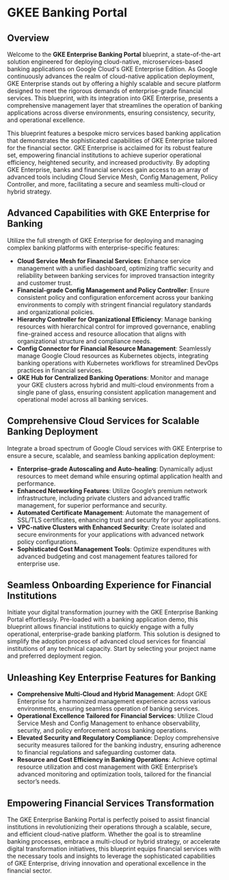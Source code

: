 # GKEE Banking Portal

## Overview

Welcome to the **GKE Enterprise Banking Portal** blueprint, a state-of-the-art solution engineered for deploying cloud-native, microservices-based banking applications on Google Cloud's GKE Enterprise Edition. As Google continuously advances the realm of cloud-native application deployment, GKE Enterprise stands out by offering a highly scalable and secure platform designed to meet the rigorous demands of enterprise-grade financial services. This blueprint, with its integration into GKE Enterprise, presents a comprehensive management layer that streamlines the operation of banking applications across diverse environments, ensuring consistency, security, and operational excellence.

This blueprint features a bespoke micro services based banking application that demonstrates the sophisticated capabilities of GKE Enterprise tailored for the financial sector. GKE Enterprise is acclaimed for its robust feature set, empowering financial institutions to achieve superior operational efficiency, heightened security, and increased productivity. By adopting GKE Enterprise, banks and financial services gain access to an array of advanced tools including Cloud Service Mesh, Config Management, Policy Controller, and more, facilitating a secure and seamless multi-cloud or hybrid strategy.

## Advanced Capabilities with GKE Enterprise for Banking

Utilize the full strength of GKE Enterprise for deploying and managing complex banking platforms with enterprise-specific features:

- **Cloud Service Mesh for Financial Services**: Enhance service management with a unified dashboard, optimizing traffic security and reliability between banking services for improved transaction integrity and customer trust.
- **Financial-grade Config Management and Policy Controller**: Ensure consistent policy and configuration enforcement across your banking environments to comply with stringent financial regulatory standards and organizational policies.
- **Hierarchy Controller for Organizational Efficiency**: Manage banking resources with hierarchical control for improved governance, enabling fine-grained access and resource allocation that aligns with organizational structure and compliance needs.
- **Config Connector for Financial Resource Management**: Seamlessly manage Google Cloud resources as Kubernetes objects, integrating banking operations with Kubernetes workflows for streamlined DevOps practices in financial services.
- **GKE Hub for Centralized Banking Operations**: Monitor and manage your GKE clusters across hybrid and multi-cloud environments from a single pane of glass, ensuring consistent application management and operational model across all banking services.

## Comprehensive Cloud Services for Scalable Banking Deployment

Integrate a broad spectrum of Google Cloud services with GKE Enterprise to ensure a secure, scalable, and seamless banking application deployment:

- **Enterprise-grade Autoscaling and Auto-healing**: Dynamically adjust resources to meet demand while ensuring optimal application health and performance.
- **Enhanced Networking Features**: Utilize Google’s premium network infrastructure, including private clusters and advanced traffic management, for superior performance and security.
- **Automated Certificate Management**: Automate the management of SSL/TLS certificates, enhancing trust and security for your applications.
- **VPC-native Clusters with Enhanced Security**: Create isolated and secure environments for your applications with advanced network policy configurations.
- **Sophisticated Cost Management Tools**: Optimize expenditures with advanced budgeting and cost management features tailored for enterprise use.

## Seamless Onboarding Experience for Financial Institutions

Initiate your digital transformation journey with the GKE Enterprise Banking Portal effortlessly. Pre-loaded with a banking application demo, this blueprint allows financial institutions to quickly engage with a fully operational, enterprise-grade banking platform. This solution is designed to simplify the adoption process of advanced cloud services for financial institutions of any technical capacity. Start by selecting your project name and preferred deployment region.

## Unleashing Key Enterprise Features for Banking

- **Comprehensive Multi-Cloud and Hybrid Management**: Adopt GKE Enterprise for a harmonized management experience across various environments, ensuring seamless operation of banking services.
- **Operational Excellence Tailored for Financial Services**: Utilize Cloud Service Mesh and Config Management to enhance observability, security, and policy enforcement across banking operations.
- **Elevated Security and Regulatory Compliance**: Deploy comprehensive security measures tailored for the banking industry, ensuring adherence to financial regulations and safeguarding customer data.
- **Resource and Cost Efficiency in Banking Operations**: Achieve optimal resource utilization and cost management with GKE Enterprise’s advanced monitoring and optimization tools, tailored for the financial sector’s needs.

## Empowering Financial Services Transformation

The GKE Enterprise Banking Portal is perfectly poised to assist financial institutions in revolutionizing their operations through a scalable, secure, and efficient cloud-native platform. Whether the goal is to streamline banking processes, embrace a multi-cloud or hybrid strategy, or accelerate digital transformation initiatives, this blueprint equips financial services with the necessary tools and insights to leverage the sophisticated capabilities of GKE Enterprise, driving innovation and operational excellence in the financial sector.
